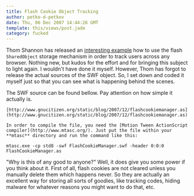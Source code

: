 ```yaml
---
title: Flash Cookie Object Tracking
author: petko-d-petkov
date: Thu, 06 Dec 2007 14:44:26 GMT
template: this/views/post.jade
category: fucked
---
```


Thom Shannon has released an [interesting example](http://www.ts0.com/crosscookie/example.html) how to use the flash `SharedObject` storage mechanism in order to track users across any browser. Nothing new, but kudos for the effort and for bringing this subject to light again. I wouldn't have done it myself. However, Thom has forgot to release the actual sources of the SWF object. So, I set down and coded it myself just so that you can see what is happening behind the scenes.

The SWF source can be found bellow. Pay attention on how simple it actually is.

    [http://www.gnucitizen.org/static/blog/2007/12/flashcookiemanager.as](http://www.gnucitizen.org/static/blog/2007/12/flashcookiemanager.as)

    In order to compile the file, you need the [Motion Tween ActionScript compiler](http://www.mtasc.org/). Just put the file within your **mtasc** directory and run the command like this:

    mtasc.exe -cp std8 -swf FlashCookieManager.swf -header 0:0:0 FlashCookieManager.as

"Why is this of any good to anyone?" Well, it does give you some power if you think about it. First of all, flash cookies are not cleared unless you manually delete them which happens never. So they are actually an excellent way for storing all sorts of goodies, like tracking codes, hiding malware for whatever reasons you might want to do that, etc.
